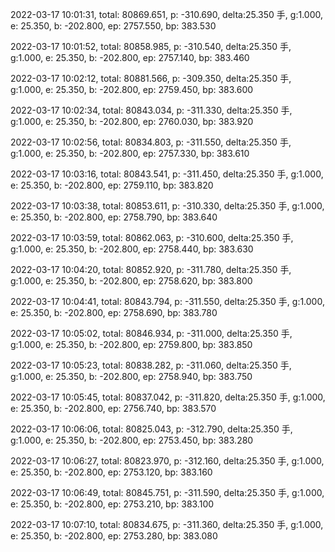 2022-03-17 10:01:31, total: 80869.651, p: -310.690, delta:25.350 手, g:1.000, e: 25.350, b: -202.800, ep: 2757.550, bp: 383.530

2022-03-17 10:01:52, total: 80858.985, p: -310.540, delta:25.350 手, g:1.000, e: 25.350, b: -202.800, ep: 2757.140, bp: 383.460

2022-03-17 10:02:12, total: 80881.566, p: -309.350, delta:25.350 手, g:1.000, e: 25.350, b: -202.800, ep: 2759.450, bp: 383.600

2022-03-17 10:02:34, total: 80843.034, p: -311.330, delta:25.350 手, g:1.000, e: 25.350, b: -202.800, ep: 2760.030, bp: 383.920

2022-03-17 10:02:56, total: 80834.803, p: -311.550, delta:25.350 手, g:1.000, e: 25.350, b: -202.800, ep: 2757.330, bp: 383.610

2022-03-17 10:03:16, total: 80843.541, p: -311.450, delta:25.350 手, g:1.000, e: 25.350, b: -202.800, ep: 2759.110, bp: 383.820

2022-03-17 10:03:38, total: 80853.611, p: -310.330, delta:25.350 手, g:1.000, e: 25.350, b: -202.800, ep: 2758.790, bp: 383.640

2022-03-17 10:03:59, total: 80862.063, p: -310.600, delta:25.350 手, g:1.000, e: 25.350, b: -202.800, ep: 2758.440, bp: 383.630

2022-03-17 10:04:20, total: 80852.920, p: -311.780, delta:25.350 手, g:1.000, e: 25.350, b: -202.800, ep: 2758.620, bp: 383.800

2022-03-17 10:04:41, total: 80843.794, p: -311.550, delta:25.350 手, g:1.000, e: 25.350, b: -202.800, ep: 2758.690, bp: 383.780

2022-03-17 10:05:02, total: 80846.934, p: -311.000, delta:25.350 手, g:1.000, e: 25.350, b: -202.800, ep: 2759.800, bp: 383.850

2022-03-17 10:05:23, total: 80838.282, p: -311.060, delta:25.350 手, g:1.000, e: 25.350, b: -202.800, ep: 2758.940, bp: 383.750

2022-03-17 10:05:45, total: 80837.042, p: -311.820, delta:25.350 手, g:1.000, e: 25.350, b: -202.800, ep: 2756.740, bp: 383.570

2022-03-17 10:06:06, total: 80825.043, p: -312.790, delta:25.350 手, g:1.000, e: 25.350, b: -202.800, ep: 2753.450, bp: 383.280

2022-03-17 10:06:27, total: 80823.970, p: -312.160, delta:25.350 手, g:1.000, e: 25.350, b: -202.800, ep: 2753.120, bp: 383.160

2022-03-17 10:06:49, total: 80845.751, p: -311.590, delta:25.350 手, g:1.000, e: 25.350, b: -202.800, ep: 2753.210, bp: 383.100

2022-03-17 10:07:10, total: 80834.675, p: -311.360, delta:25.350 手, g:1.000, e: 25.350, b: -202.800, ep: 2753.280, bp: 383.080